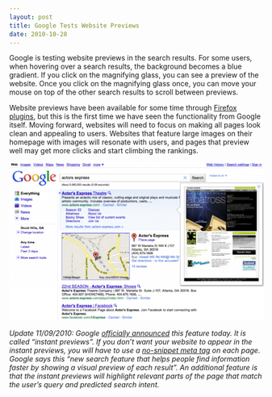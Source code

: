 ```yaml
---
layout: post
title: Google Tests Website Previews
date: 2010-10-28
---
```


Google is testing website previews in the search results. For some users, when hovering over a search results, the background becomes a blue gradient. If you click on the magnifying glass, you can see a preview of the website. Once you click on the magnifying glass once, you can move your mouse on top of the other search results to scroll between previews.

Website previews have been available for some time through [Firefox plugins](https://addons.mozilla.org/en-US/firefox/), but this is the first time we have seen the functionality from Google itself. Moving forward, websites will need to focus on making all pages look clean and appealing to users. Websites that feature large images on their homepage with images will resonate with users, and pages that preview well may get more clicks and start climbing the rankings.

![Google Website Previews Test](/images/google-website-previews-test.png)

*Update 11/09/2010: Google [officially announced](https://webmasters.googleblog.com/2010/11/instant-previews.html) this feature today. It is called “instant previews”. If you don’t want your website to appear in the instant previews, you will have to use a [no-snippet meta tag](https://support.google.com/webmasters/answer/79812?hl=en) on each page. Google says this “new search feature that helps people find information faster by showing a visual preview of each result”. An additional feature is that the instant previews will highlight relevant parts of the page that match the user’s query and predicted search intent.*